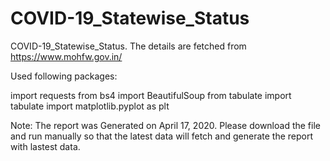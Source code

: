 # COVID-19_Statewise_Status

COVID-19_Statewise_Status.  The details are fetched from https://www.mohfw.gov.in/

Used following packages:

import requests 
from bs4 import BeautifulSoup 
from tabulate import tabulate 
import matplotlib.pyplot as plt 


Note:  The report was Generated on April 17, 2020.  Please download the file and run manually so that the latest data will fetch and generate the report with lastest data. 
